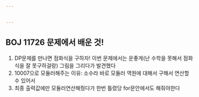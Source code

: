 ```yaml
---


---
```


<h2 id="boj-11726-문제에서-배운-것">BOJ 11726 문제에서 배운 것!</h2>
<ol>
<li>DP문제를 만나면 점화식을 구하자! 이번 문제에서는 운좋게(난 수학을 못해서 점화식을 잘 못구하걸랑) 그림을 그리다가 발견했다</li>
<li>10007으로 모듈러해주는 이유:  소수라 바로 모듈러 역원에 대해서 구해서 연산할 수 있어서</li>
<li>최종 출력값에만 모듈러연산해줬다가 한번 틀렸당 for문안에서도 해줘야한다</li>
</ol>

